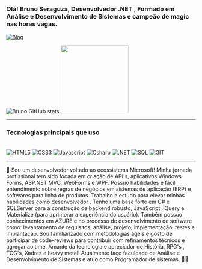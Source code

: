 ### Olá!  Bruno Seraguza, Desenvolvedor .NET , Formado em Análise e Desenvolvimento de Sistemas e campeão de magic nas horas vagas.

[![Blog](https://img.shields.io/badge/LinkedIn-0077B5?style=for-the-badge&logo=linkedin&logoColor=white)](https://www.linkedin.com/in/bruno-seraguza/)

![Bruno GitHub stats](https://github-readme-stats.vercel.app/api?username=BrunoSeraguza&show_icons=true&theme=radical) 
    <img height="180em" src="https://github-readme-stats.vercel.app/api/top-langs/?username=BrunoSeraguza&layout=compact&langs_count=7&theme=dracula"/>
</div>
<hr>

### Tecnologias principais  que uso 
<div style="display: inlime_block"><br/>
  <img align="center" alt="HTML5" src="https://img.shields.io/badge/HTML5-E34F26?style=for-the-badge&logo=html5&logoColor=white"/>
   <img align="center" alt="CSS3"  src="https://img.shields.io/badge/CSS3-1572B6?style=for-the-badge&logo=css3&logoColor=white"/>
   <img align="center" alt="Javascript"  src="https://img.shields.io/badge/JavaScript-323330?style=for-the-badge&logo=javascript&logoColor=F7DF1E"/>
   <img align="center" alt="Csharp"  src="https://img.shields.io/badge/C%23-239120?style=for-the-badge&logo=c-sharp&logoColor=white"/>
   <img align="center" alt=".NET"  src="https://img.shields.io/badge/.NET-5C2D91?style=for-the-badge&logo=.net&logoColor=white"/>
   <img align="center" alt="SQL" src="https://img.shields.io/badge/Microsoft%20SQL%20Server-CC2927?style=for-the-badge&logo=microsoft%20sql%20server&logoColor=white"/>
   <img align="center" alt="GIT" src="https://img.shields.io/badge/GIT-E44C30?style=for-the-badge&logo=git&logoColor=white"/>
   </br?
   <br>
  
  
  </div>
  <hr>
  
   🚀  Sou um desenvolvedor voltado ao ecossistema Microsoft! Minha jornada profissional tem sido focada em criação de API's, aplicativos Windows Forms, ASP.NET MVC, WebForms e WPF. Possuo habilidades e fácil entendimento sobre regras de negócios em sistemas de aplicação (ERP) e softwares para linha de produtos. Trabalho e estudo para elevar minhas habilidades como desenvolvedor . Tenho uma base forte em C# e SQLServer para a construção de backend robusto, JavaScript, jQuery e Materialize (para aprimorar a experiência do usuário). Também possuo conhecimentos em AZURE e no processo de desenvolvimento de software como: levantamento de requisitos, análise, projeto, implementação, testes e implantação.
Sou familiarizado com metodologias ágeis e gosto de participar de code-reviews para contribuir com refinamentos técnicos e agregar ao time.
Amante da tecnologia e apreciador de História, RPG's , TCG's, Xadrez e heavy metal! Atualmente faço faculdade de Análise e Desenvolvimento de Sistemas e atuo como Programador de sistemas. 🤟🤘
  
  

